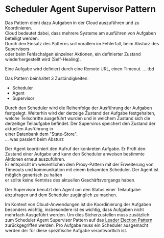 # Scheduler Agent Supervisor Pattern

Das Pattern dient dazu Aufgaben in der Cloud auszuführen und zu Koordinieren.   
Cloud bedeutet dabei, dass mehrere Systeme am ausführen von Aufgaben beteiligt werden.  
Durch den Einsatz des Patterns soll vorallem im Fehlerfall, beim Absturz des Supervisors   
oder beim Fehlschalgen einzelner Aktionen, ein definierter Zustand wiederhergestellt wird \(Self-Healing\).

Eine Aufgabe wird definiert durch eine Remote URL, einen Timeout. ... tbd

Das Pattern beinhaltet 3 Zuständigkeiten:

* Scheduler
* Agent 
* Supervisor 

Durch den Scheduler wird die Reihenfolge der Ausführung der Aufgaben festgelegt. Weiterhin wird der derzeige Zustand der Aufgabe festgehalten,   
welche Teilschritte ausgeführt wurden und in welchem Zustand sich die derzeitige Teilaufgabe befindet. Der Superviros speichert den Zustand der aktuellen Ausführung in   
einer Datenbank dem "State-Store".  
... was passiert beim Absturz

Der Agent koordiniert den Aufruf der konkreten Aufgabe. Er Prüft den Zustand einer Aufgabe und kann den Scheduler anweisen bestimmte Aktionen erneut auszuführen.   
Er entspricht im wesentlichen dem Proxy-Pattern mit der Erweiterung von Timeouts und kommunikation mit einem bekannten Scheduler. Der Agent ist möglich generisch zu halten   
er sollte keine Kentniss des aktuellen Geschäftsvorgangs haben.

Der Supervisor benutzt den Agent um den Status einer Teilaufgabe abzufragen und dem Scheduler zugänglich zu machen.

Im Kontext von Cloud-Anwendungen ist die Koordinierung der Aufgaben besonders wichtig, insbesondere ist es wichtig, dass Aufgaben nicht mehrfach Ausgeführt werden. Um dies Sicherzustellen muss zusätzlich   
zum Scheduler Agent Supervisor Pattern auf das[ Leader Election Pattern](/ms-cloud-design-patterns/leader-election-pattern.fabian-lorenz.md) zurückgegriffen werden. Pro Aufgabe muss ein Scheduler ausgemacht werden der für diese spezifische Aufgabe verantwortlich ist.

